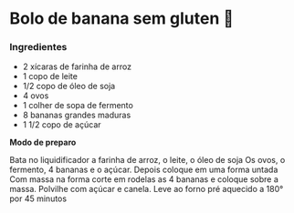 # Bolo de banana sem gluten :banana:

### **Ingredientes**

- 2 xícaras de farinha de arroz
- 1 copo de leite
- 1/2 copo de óleo de soja
- 4 ovos
- 1 colher de sopa de fermento
- 8 bananas grandes maduras
- 1 1/2 copo de açúcar

**Modo de preparo**

Bata no liquidificador a farinha de arroz, o leite, o óleo de soja
Os ovos, o fermento, 4 bananas e o açúcar.
Depois coloque em uma forma untada
Com massa na forma corte em rodelas as 4 bananas e coloque sobre a massa.
Polvilhe com açúcar e canela.
Leve ao forno pré aquecido a 180° por 45 minutos